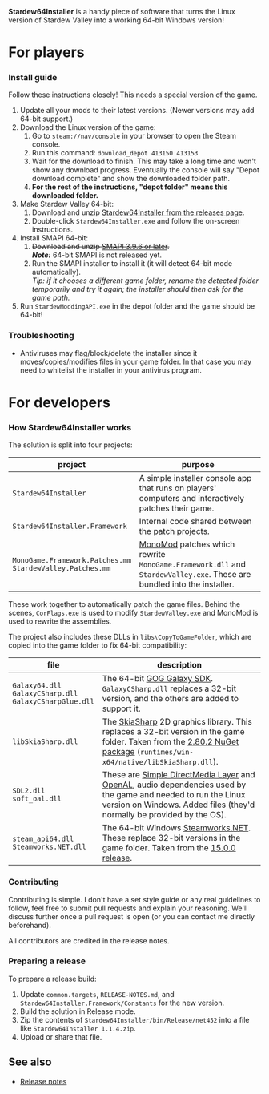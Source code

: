 **Stardew64Installer** is a handy piece of software that turns the Linux version of Stardew Valley
into a working 64-bit Windows version!

# For players
### Install guide
Follow these instructions closely! This needs a special version of the game.

1. Update all your mods to their latest versions. (Newer versions may add 64-bit support.)
2. Download the Linux version of the game:
   1. Go to `steam://nav/console` in your browser to open the Steam console.
   2. Run this command: `download_depot 413150 413153`
   3. Wait for the download to finish. This may take a long time and won't show any download
      progress. Eventually the console will say
      "Depot download complete" and show the downloaded folder path.
   4. **For the rest of the instructions, "depot folder" means this downloaded folder.**
3. Make Stardew Valley 64-bit:
   1. Download and unzip [Stardew64Installer from the releases page](https://github.com/Steviegt6/Stardew64Installer/releases).
   2. Double-click `Stardew64Installer.exe` and follow the on-screen instructions.
4. Install SMAPI 64-bit:
   1. ~~Download and unzip [SMAPI 3.9.6 or later](https://smapi.io/).~~  
      ***Note:*** 64-bit SMAPI is not released yet.
   2. Run the SMAPI installer to install it (it will detect 64-bit mode automatically).  
      _Tip: if it chooses a different game folder, rename the detected folder temporarily and try
      it again; the installer should then ask for the game path._
5. Run `StardewModdingAPI.exe` in the depot folder and the game should be 64-bit!

### Troubleshooting
* Antiviruses may flag/block/delete the installer since it moves/copies/modifies files in your game
  folder. In that case you may need to whitelist the installer in your antivirus program.

# For developers
### How Stardew64Installer works
The solution is split into four projects:

project | purpose
------- | -------
`Stardew64Installer` | A simple installer console app that runs on players' computers and interactively patches their game.
`Stardew64Installer.Framework` | Internal code shared between the patch projects.
`MonoGame.Framework.Patches.mm`<br />`StardewValley.Patches.mm` | [MonoMod](https://github.com/MonoMod/MonoMod) patches which rewrite `MonoGame.Framework.dll` and `StardewValley.exe`. These are bundled into the installer.

These work together to automatically patch the game files. Behind the scenes, `CorFlags.exe` is
used to modify `StardewValley.exe` and MonoMod is used to rewrite the assemblies.

The project also includes these DLLs in `libs\CopyToGameFolder`, which are copied into the game
folder to fix 64-bit compatibility:

file | description
---- | -----------
`Galaxy64.dll`<br />`GalaxyCSharp.dll`<br />`GalaxyCSharpGlue.dll` | The 64-bit [GOG Galaxy SDK](https://docs.gog.com/sdk/). `GalaxyCSharp.dll` replaces a 32-bit version, and the others are added to support it.
`libSkiaSharp.dll` | The [SkiaSharp](https://github.com/mono/SkiaSharp) 2D graphics library. This replaces a 32-bit version in the game folder. Taken from the [2.80.2 NuGet package](https://www.nuget.org/packages/SkiaSharp) (`runtimes/win-x64/native/libSkiaSharp.dll`).
`SDL2.dll`<br />`soft_oal.dll` | These are [Simple DirectMedia Layer](https://www.libsdl.org/) and [OpenAL](https://openal.org/), audio dependencies used by the game and needed to run the Linux version on Windows. Added files (they'd normally be provided by the OS).
`steam_api64.dll`<br />`Steamworks.NET.dll` | The 64-bit Windows [Steamworks.NET](https://github.com/rlabrecque/Steamworks.NET). These replace 32-bit versions in the game folder. Taken from the [15.0.0 release](https://github.com/rlabrecque/Steamworks.NET/releases).

### Contributing
Contributing is simple. I don't have a set style guide or any real guidelines to follow, feel free
to submit pull requests and explain your reasoning. We'll discuss further once a pull request is
open (or you can contact me directly beforehand).

All contributors are credited in the release notes.

### Preparing a release
To prepare a release build:

1. Update `common.targets`, `RELEASE-NOTES.md`, and `Stardew64Installer.Framework/Constants` for the new version.
2. Build the solution in Release mode.
3. Zip the contents of `Stardew64Installer/bin/Release/net452` into a file like `Stardew64Installer 1.1.4.zip`.
4. Upload or share that file.

## See also
* [Release notes](RELEASE-NOTES.md)
